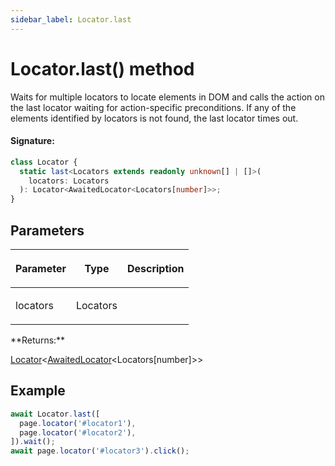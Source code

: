 ```yaml
---
sidebar_label: Locator.last
---
```


# Locator.last() method

Waits for multiple locators to locate elements in DOM and calls the action on the last locator waiting for action-specific preconditions. If any of the elements identified by locators is not found, the last locator times out.

#### Signature:

```typescript
class Locator {
  static last<Locators extends readonly unknown[] | []>(
    locators: Locators
  ): Locator<AwaitedLocator<Locators[number]>>;
}
```

## Parameters

<table><thead><tr><th>

Parameter

</th><th>

Type

</th><th>

Description

</th></tr></thead>
<tbody><tr><td>

locators

</td><td>

Locators

</td><td>

</td></tr>
</tbody></table>
**Returns:**

[Locator](./puppeteer.locator.md)&lt;[AwaitedLocator](./puppeteer.awaitedlocator.md)&lt;Locators\[number\]&gt;&gt;

## Example

```ts
await Locator.last([
  page.locator('#locator1'),
  page.locator('#locator2'),
]).wait();
await page.locator('#locator3').click();
```
